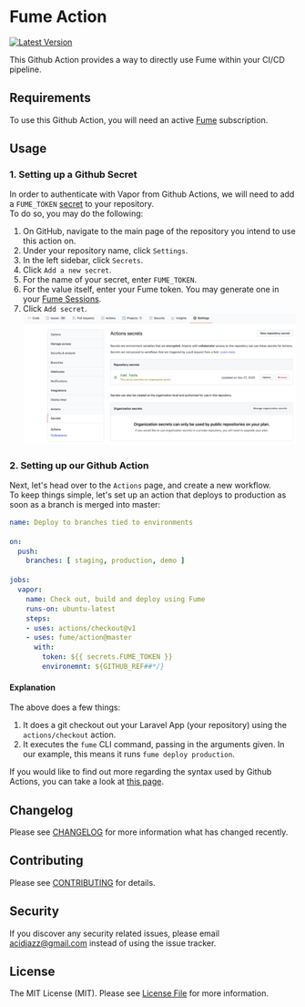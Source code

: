 # Fume Action

[![Latest Version](https://img.shields.io/github/release/fume/action.svg?style=flat-square)](https://github.com/fume/actio/releases)

This Github Action provides a way to directly use Fume within your CI/CD pipeline.

## Requirements

To use this Github Action, you will need an active [Fume](https://fume.app) subscription.

## Usage

### 1. Setting up a Github Secret
In order to authenticate with Vapor from Github Actions, we will need to add a `FUME_TOKEN` [secret](https://help.github.com/en/actions/configuring-and-managing-workflows/creating-and-storing-encrypted-secrets#creating-encrypted-secrets) to your repository.\
To do so, you may do the following:
1. On GitHub, navigate to the main page of the repository you intend to use this action on.
2. Under your repository name, click `Settings`.
3. In the left sidebar, click `Secrets`.
4. Click `Add a new secret`.
5. For the name of your secret, enter `FUME_TOKEN`.
6. For the value itself, enter your Fume token. You may generate one in your  [Fume Sessions](https://fume.app/session).
7. Click `Add secret`.
![Example of the Project Settings Secrets page](/images/project-settings-secrets.png)

### 2. Setting up our Github Action

Next, let's head over to the `Actions` page, and create a new workflow.\
To keep things simple, let's set up an action that deploys to production as soon as a branch is merged into master:

```yaml
name: Deploy to branches tied to environments

on:
  push:
    branches: [ staging, production, demo ]

jobs:
  vapor:
    name: Check out, build and deploy using Fume
    runs-on: ubuntu-latest
    steps:
    - uses: actions/checkout@v1
    - uses: fume/action@master
      with:
        token: ${{ secrets.FUME_TOKEN }}
        environemnt: ${GITHUB_REF##*/}
```

#### Explanation

The above does a few things:
1. It does a git checkout out your Laravel App (your repository) using the `actions/checkout` action.
2. It executes the `fume` CLI command, passing in the arguments given. In our example, this means it runs `fume deploy production`.

If you would like to find out more regarding the syntax used by Github Actions, you can take a look at [this page](https://help.github.com/en/actions/reference/workflow-syntax-for-github-actions#onevent_nametypes).

## Changelog

Please see [CHANGELOG](CHANGELOG.md) for more information what has changed recently.

## Contributing

Please see [CONTRIBUTING](CONTRIBUTING.md) for details.

## Security

If you discover any security related issues, please email acidjazz@gmail.com instead of using the issue tracker.

## License

The MIT License (MIT). Please see [License File](LICENSE.md) for more information.
